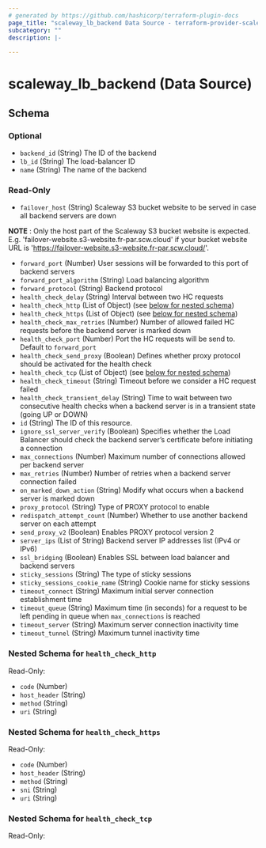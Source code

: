 ```yaml
---
# generated by https://github.com/hashicorp/terraform-plugin-docs
page_title: "scaleway_lb_backend Data Source - terraform-provider-scaleway"
subcategory: ""
description: |-
  
---
```


# scaleway_lb_backend (Data Source)





<!-- schema generated by tfplugindocs -->
## Schema

### Optional

- `backend_id` (String) The ID of the backend
- `lb_id` (String) The load-balancer ID
- `name` (String) The name of the backend

### Read-Only

- `failover_host` (String) Scaleway S3 bucket website to be served in case all backend servers are down

**NOTE** : Only the host part of the Scaleway S3 bucket website is expected.
E.g. 'failover-website.s3-website.fr-par.scw.cloud' if your bucket website URL is 'https://failover-website.s3-website.fr-par.scw.cloud/'.
- `forward_port` (Number) User sessions will be forwarded to this port of backend servers
- `forward_port_algorithm` (String) Load balancing algorithm
- `forward_protocol` (String) Backend protocol
- `health_check_delay` (String) Interval between two HC requests
- `health_check_http` (List of Object) (see [below for nested schema](#nestedatt--health_check_http))
- `health_check_https` (List of Object) (see [below for nested schema](#nestedatt--health_check_https))
- `health_check_max_retries` (Number) Number of allowed failed HC requests before the backend server is marked down
- `health_check_port` (Number) Port the HC requests will be send to. Default to `forward_port`
- `health_check_send_proxy` (Boolean) Defines whether proxy protocol should be activated for the health check
- `health_check_tcp` (List of Object) (see [below for nested schema](#nestedatt--health_check_tcp))
- `health_check_timeout` (String) Timeout before we consider a HC request failed
- `health_check_transient_delay` (String) Time to wait between two consecutive health checks when a backend server is in a transient state (going UP or DOWN)
- `id` (String) The ID of this resource.
- `ignore_ssl_server_verify` (Boolean) Specifies whether the Load Balancer should check the backend server’s certificate before initiating a connection
- `max_connections` (Number) Maximum number of connections allowed per backend server
- `max_retries` (Number) Number of retries when a backend server connection failed
- `on_marked_down_action` (String) Modify what occurs when a backend server is marked down
- `proxy_protocol` (String) Type of PROXY protocol to enable
- `redispatch_attempt_count` (Number) Whether to use another backend server on each attempt
- `send_proxy_v2` (Boolean) Enables PROXY protocol version 2
- `server_ips` (List of String) Backend server IP addresses list (IPv4 or IPv6)
- `ssl_bridging` (Boolean) Enables SSL between load balancer and backend servers
- `sticky_sessions` (String) The type of sticky sessions
- `sticky_sessions_cookie_name` (String) Cookie name for sticky sessions
- `timeout_connect` (String) Maximum initial server connection establishment time
- `timeout_queue` (String) Maximum time (in seconds) for a request to be left pending in queue when `max_connections` is reached
- `timeout_server` (String) Maximum server connection inactivity time
- `timeout_tunnel` (String) Maximum tunnel inactivity time

<a id="nestedatt--health_check_http"></a>
### Nested Schema for `health_check_http`

Read-Only:

- `code` (Number)
- `host_header` (String)
- `method` (String)
- `uri` (String)


<a id="nestedatt--health_check_https"></a>
### Nested Schema for `health_check_https`

Read-Only:

- `code` (Number)
- `host_header` (String)
- `method` (String)
- `sni` (String)
- `uri` (String)


<a id="nestedatt--health_check_tcp"></a>
### Nested Schema for `health_check_tcp`

Read-Only:
